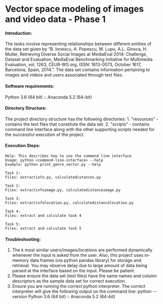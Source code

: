 # Vector space modeling of images and video data - Phase 1

#### Introduction:
The tasks involve representing relationships between different entities of the data set given by “B. Ionescu, A. Popescu, M. Lupu, A.L. Ginsca, H. Muller, Retrieving Diverse Social Images at MediaEval 2014: Challenge, Dataset and Evaluation, MediaEval Benchmarking Initiative for Multimedia Evaluation, vol. 1263, CEUR-WS.org, ISSN: 1613-0073, October 1617, Barcelona, Spain, 2014.”. The data set contains information pertaining to images and videos and users associated through text files.

#### Software requirements:
Python 3.6 (64 bit) :: Anaconda 5.2 (64-bit) 

#### Directory Structure:
The project directory structure has the following directories:
	1. "resources" - contains the text files that constitute the data set. 
	2. "scripts" - contains command line interface along with the other supporting scripts needed for the successful execution of the project.

#### Execution Steps:
```
Help: This describes how to use the command line interface
Usage: python <command-line-interface> --help
Example: python print_genre_vector.py --help

Task 1:
Files: extractinfo.py, calculatedistances.py

Task 2:
Files: extractinfoimage.py, calculatedistanceimage.py

Task 3:
Files: extractinfolocation.py, calculatedistancelocation.py

Task 4:
Files: extract and calculate task 4

Task 5:
Files: extract and calculate task 5

```

#### Troubleshooting:
1. The k most similar users/images/locations are performed dynamically whenever the input is asked from the user. Also, this project uses in-memory data frames (via python pandas library) for storage and retrieval. You may observe delay due to large amount of data being parsed at the interface based on the input. Please be patient.
2. Please ensure the data set (text files) have the same names and column descriptors as the sample data set for correct execution.
3. Ensure you are running the correct python interpreter. The correct interpreter will give the following output on the command line:
	python --version
	Python 3.6 (64 bit) :: Anaconda 5.2 (64-bit)
